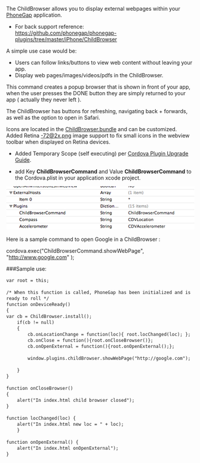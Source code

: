 The ChildBrowser allows you to display external webpages within your [PhoneGap](http://phonegap.com/) application.

- For back support reference:<br> 
[https://github.com/phonegap/phonegap-plugins/tree/master/iPhone/ChildBrowser 
](https://github.com/phonegap/phonegap-plugins/tree/master/iPhone/ChildBrowser)


A simple use case would be:

- Users can follow links/buttons to view web content without leaving your app. 
- Display web pages/images/videos/pdfs in the ChildBrowser.

This command creates a popup browser that is shown in front of your app, when the user presses the DONE button they are simply returned to your app ( actually they never left ).

The ChildBrowser has buttons for refreshing, navigating back + forwards, as well as the option to open in Safari.

Icons are located in the [ChildBrowser.bundle](https://github.com/phonegap/phonegap-plugins/tree/master/iOS/ChildBrowser/ChildBrowser.bundle) and can be customized. Added Retina -72@2x.png image support to fix small icons in the webview toolbar when displayed on Retina devices.

- Added Temporary Scope (self executing) per [Cordova Plugin Upgrade Guide](https://github.com/phonegap/phonegap-plugins/blob/master/iOS/README.md).




- add Key **ChildBrowserCommand** and Value **ChildBrowserCommand** to the Cordova.plist in your application xcode project.

![image](https://github.com/phonegap/phonegap-plugins/raw/master/iOS/ChildBrowser/Cordova.plist.png)

Here is a sample command to open Google in a ChildBrowser :

cordova.exec("ChildBrowserCommand.showWebPage", "http://www.google.com" );


###Sample use:

    
    var root = this;

    /* When this function is called, PhoneGap has been initialized and is ready to roll */
    function onDeviceReady()
    {
    var cb = ChildBrowser.install();
        if(cb != null)
        {
            cb.onLocationChange = function(loc){ root.locChanged(loc); };
            cb.onClose = function(){root.onCloseBrowser()};
            cb.onOpenExternal = function(){root.onOpenExternal();};

            window.plugins.childBrowser.showWebPage("http://google.com");

        }
    }

    function onCloseBrowser()
    {
        alert("In index.html child browser closed");
    }

    function locChanged(loc) {
        alert("In index.html new loc = " + loc);
        }

    function onOpenExternal() {
        alert("In index.html onOpenExternal");
    }


